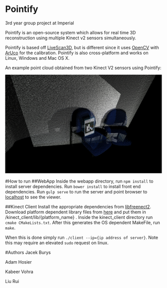 # Pointify
3rd year group project at Imperial

Pointify is an open-source system which allows for real time 3D reconstruction using multiple Kinect v2 sensors simultaneously.

Pointify is based off [LiveScan3D](https://github.com/MarekKowalski/LiveScan3D), but is different since it uses [OpenCV](http://opencv.org/) with [ArUco](https://www.uco.es/investiga/grupos/ava/node/26) for the calibration. Pointify is also cross-platform and works on Linux, Windows and Mac OS X.

An example point cloud obtained from two Kinect V2 sensors using Pointify:

![Merged Point Clouds](/report/images/mergedpointclouds.png)

#How to run
##WebApp
Inside the webapp directory, run `npm install` to install server dependencies. Run `bower install` to install front end dependencies. Run `gulp serve` to run the server and point browser to [localhost](localhost:9000) to see the viewer.

##Kinect Client
Install the appropriate dependencies from [libfreenect2](https://github.com/OpenKinect/libfreenect2). Download platform dependent library files from [here](https://drive.google.com/open?id=0B9ToIasbTYasRjdkQmptUE9URkE) and put them in /kinect\_client/lib/{platform\_name} . Inside the kinect\_client directory run `cmake CMakeLists.txt`. After this generates the OS dependent MakeFile, run `make`.

When this is done simply run `./client --ip={ip address of server}`. Note this may require an elevated `sudo` request on linux.

#Authors
Jacek Burys

Adam Hosier

Kabeer Vohra

Liu Rui

